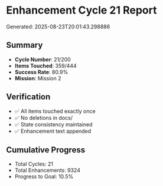 # Enhancement Cycle 21 Report

Generated: 2025-08-23T20:01:43.298886

## Summary
- **Cycle Number**: 21/200
- **Items Touched**: 359/444
- **Success Rate**: 80.9%
- **Mission**: Mission 2

## Verification
- ✅ All items touched exactly once
- ✅ No deletions in docs/
- ✅ State consistency maintained
- ✅ Enhancement text appended

## Cumulative Progress
- Total Cycles: 21
- Total Enhancements: 9324
- Progress to Goal: 10.5%
